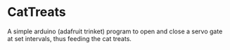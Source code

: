 # CatTreats
A simple arduino (adafruit trinket) program to open and close a servo gate at set intervals, thus feeding the cat treats.
